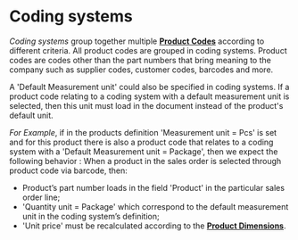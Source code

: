 # Coding systems 

*Coding systems* group together multiple **[Product Codes](https://github.com/ErpNetDocs/tech/blob/master/modules/general/products/product-codes.md)** according to different criteria. All product codes are grouped in coding systems. Product codes are codes other than the part numbers that bring meaning to the company such as supplier codes, customer codes, barcodes and more. 

A 'Default Measurement unit' could also be specified in coding systems. If a product code relating to a coding system with a default measurement unit is selected, then this unit must load in the document instead of the product's default unit. 

*For Example*, if in the products definition 'Measurement unit = Pcs' is set and for this product there is also a product code that relates to a coding system with a 'Default Measurement unit = Package', then we expect the following behavior : When a product in the sales order is selected through product code via barcode, then: 

-  Product’s part number loads in the field 'Product' in the particular sales order line; 
- 'Quantity unit = Package' which correspond to the default measurement unit in the coding system’s definition; 
- 'Unit price' must be recalculated according to the **[Product Dimensions](https://github.com/ErpNetDocs/tech/tree/master/modules/general/products/product-dimensions)**. 
